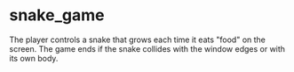 # snake_game
The player controls a snake that grows each time it eats "food" on the screen. The game ends if the snake collides with the window edges or with its own body.
